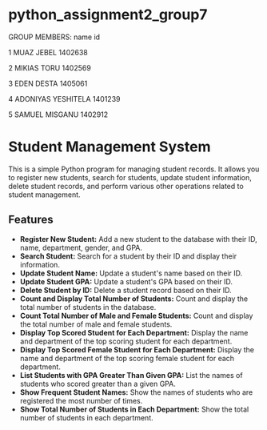 # python_assignment2_group7
GROUP MEMBERS:
   name                    id
 
1 MUAZ JEBEL              1402638


2 MIKIAS TORU             1402569


3 EDEN DESTA              1405061


4 ADONIYAS YESHITELA      1401239


5 SAMUEL MISGANU          1402912


# Student Management System

This is a simple Python program for managing student records. It allows you to register new students, search for students, update student information, delete student records, and perform various other operations related to student management.

## Features

- **Register New Student:** Add a new student to the database with their ID, name, department, gender, and GPA.
- **Search Student:** Search for a student by their ID and display their information.
- **Update Student Name:** Update a student's name based on their ID.
- **Update Student GPA:** Update a student's GPA based on their ID.
- **Delete Student by ID:** Delete a student record based on their ID.
- **Count and Display Total Number of Students:** Count and display the total number of students in the database.
- **Count Total Number of Male and Female Students:** Count and display the total number of male and female students.
- **Display Top Scored Student for Each Department:** Display the name and department of the top scoring student for each department.
- **Display Top Scored Female Student for Each Department:** Display the name and department of the top scoring female student for each department.
- **List Students with GPA Greater Than Given GPA:** List the names of students who scored greater than a given GPA.
- **Show Frequent Student Names:** Show the names of students who are registered the most number of times.
- **Show Total Number of Students in Each Department:** Show the total number of students in each department.

